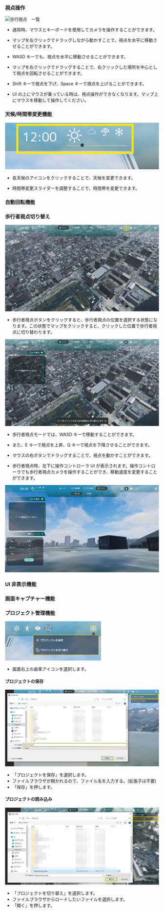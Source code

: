 ### 視点操作
![歩行視点　一覧](https://github.com/user-attachments/assets/93c0a172-dec8-46ab-8540-9eea3562e65a)

- 通常時、マウスとキーボードを使用してカメラを操作することができます。

- マップを左クリックでドラッグしながら動かすことで、視点を水平に移動させることができます。

- WASD キーでも、視点を水平に移動させることができます。

- マップを右クリックでドラッグすることで、右クリックした場所を中心として視点を回転させることができます。

- Shift キーで視点を下げ、Space キーで視点を上げることができます。

- UI の上にマウスが乗っている時は、視点操作ができなくなります。マップ上にマウスを移動して操作してください。

### 天候/時間帯変更機能

![時間帯変更機能](../resources/WeatherTimeEditor/WeatherTimeEditor.png)

- 各天候のアイコンをクリックすることで、天候を変更できます。

- 時間帯変更スライダーを調整することで、時間帯を変更できます。

### 自動回転機能

### 歩行者視点切り替え

![歩行者視点ボタン](../resources/WalkerViewpointImages/WalkerButton.png)

- 歩行者視点ボタンをクリックすると、歩行者視点の位置を選択する状態になります。この状態でマップをクリックすると、クリックした位置で歩行者視点に切り替わります。

![歩行者視点選択状態](../resources/WalkerViewpointImages/WalkerPositionSelect.png)

- 歩行者視点モードでは、WASD キーで移動することができます。

- また、E キーで視点を上昇、Q キーで視点を下降させることができます。

- マウスの右ボタンでドラッグすることで、視点を動かすことができます。

- 歩行者視点時、左下に操作コントローラ UI が表示されます。操作コントローラでも歩行者視点カメラを操作することができ、移動速度を変更することができます。

![歩行者操作コントローラ](../resources/WalkerViewpointImages/WalkerControllerPanel.png)

### UI 非表示機能

### 画面キャプチャー機能

### プロジェクト管理機能
![メイン画面](../resources/ProjectManagement/ProjectManagement_main.png)
- 画面右上の歯車アイコンを選択します。
#### プロジェクトの保存
![メイン画面](../resources/ProjectManagement/ProjectManagement_Save.png)
- 「プロジェクトを保存」を選択します。
- ファイルブラウザが開かれるので、ファイル名を入力する。(拡張子は不要)
- 「保存」を押します。
#### プロジェクトの読み込み
![メイン画面](../resources/ProjectManagement/ProjectManagement_Load.png)
- 「プロジェクトを切り替え」を選択します。
- ファイルブラウザからロードしたいファイルを選択します。
- 「開く」を押します。
